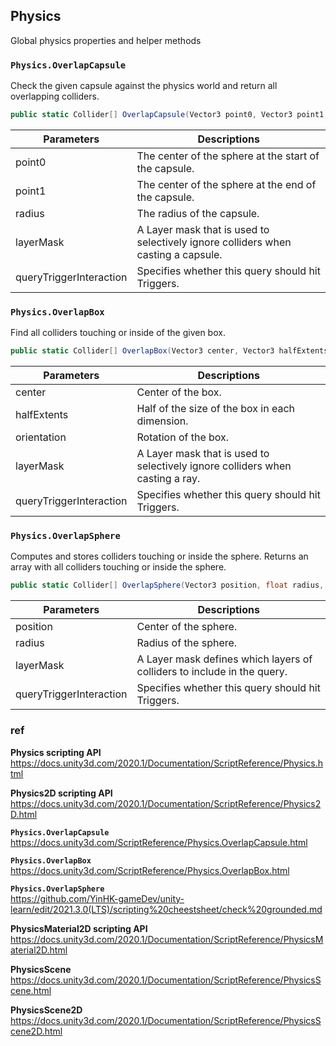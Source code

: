 ## Physics

Global physics properties and helper methods


### `Physics.OverlapCapsule`
Check the given capsule against the physics world and return all overlapping colliders.

```cs
public static Collider[] OverlapCapsule(Vector3 point0, Vector3 point1, float radius, int layerMask = AllLayers, QueryTriggerInteraction queryTriggerInteraction = QueryTriggerInteraction.UseGlobal);
```


| Parameters | Descriptions |
| --- | --- |
| point0 | The center of the sphere at the start of the capsule. |
| point1 | The center of the sphere at the end of the capsule. |
| radius | The radius of the capsule. |
| layerMask | A Layer mask that is used to selectively ignore colliders when casting a capsule. |
| queryTriggerInteraction | Specifies whether this query should hit Triggers. |


### `Physics.OverlapBox`
Find all colliders touching or inside of the given box.
```cs
public static Collider[] OverlapBox(Vector3 center, Vector3 halfExtents, Quaternion orientation = Quaternion.identity, int layerMask = AllLayers, QueryTriggerInteraction queryTriggerInteraction = QueryTriggerInteraction.UseGlobal);
```

| Parameters | Descriptions |
| --- | --- |
| center | Center of the box. |
| halfExtents | Half of the size of the box in each dimension. |
| orientation | Rotation of the box. |
| layerMask | A Layer mask that is used to selectively ignore colliders when casting a ray. |
| queryTriggerInteraction | Specifies whether this query should hit Triggers. |


### `Physics.OverlapSphere`

Computes and stores colliders touching or inside the sphere. Returns an array with all colliders touching or inside the sphere.


```cs
public static Collider[] OverlapSphere(Vector3 position, float radius, int layerMask = AllLayers, QueryTriggerInteraction queryTriggerInteraction = QueryTriggerInteraction.UseGlobal);
```

| Parameters | Descriptions |
| --- | --- |
| position | Center of the sphere. |
| radius | Radius of the sphere. |
| layerMask | A Layer mask defines which layers of colliders to include in the query. |
| queryTriggerInteraction | Specifies whether this query should hit Triggers. |



### ref 
**Physics scripting API** \
https://docs.unity3d.com/2020.1/Documentation/ScriptReference/Physics.html

**Physics2D scripting API** \
https://docs.unity3d.com/2020.1/Documentation/ScriptReference/Physics2D.html


**`Physics.OverlapCapsule`** \
https://docs.unity3d.com/ScriptReference/Physics.OverlapCapsule.html

**`Physics.OverlapBox`** \
https://docs.unity3d.com/ScriptReference/Physics.OverlapBox.html

**`Physics.OverlapSphere`** \
https://github.com/YinHK-gameDev/unity-learn/edit/2021.3.0(LTS)/scripting%20cheestsheet/check%20grounded.md


**PhysicsMaterial2D scripting API** \
https://docs.unity3d.com/2020.1/Documentation/ScriptReference/PhysicsMaterial2D.html

**PhysicsScene** \
https://docs.unity3d.com/2020.1/Documentation/ScriptReference/PhysicsScene.html

**PhysicsScene2D** \
https://docs.unity3d.com/2020.1/Documentation/ScriptReference/PhysicsScene2D.html


